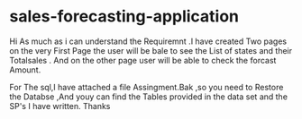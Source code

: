 # sales-forecasting-application
Hi 
As much as i can understand the Requiremnt .I have created Two pages on the very First Page the user will be bale to see the List of states and their Totalsales .
And on the other page user will be able to check the forcast Amount.

For The sql,I have attached a file Assingment.Bak ,so you need to Restore the Databse ,And youy can find the Tables provided in the data set and the SP's I have written.
Thanks 
